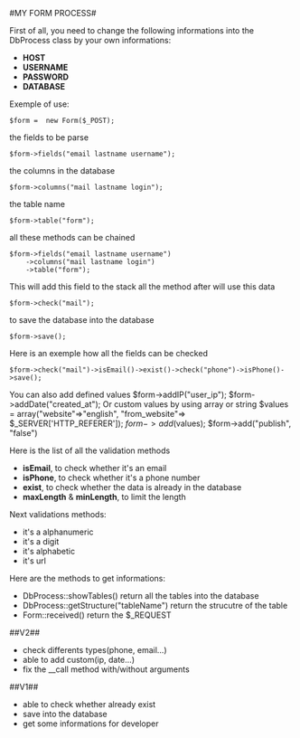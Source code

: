 #MY FORM PROCESS#


First of all, you need to change the following informations into the DbProcess class by your own informations:
- __HOST__
- __USERNAME__
- __PASSWORD__
- __DATABASE__

Exemple of use:

	$form =  new Form($_POST);

the fields to be parse

	$form->fields("email lastname username");

the columns in the database

	$form->columns("mail lastname login");

the table name

	$form->table("form");

all these methods can be chained

	$form->fields("email lastname username")
		->columns("mail lastname login")
		->table("form");

This will add this field to the stack all the method after will use this data

	$form->check("mail");

to save the database into the database

	$form->save(); 

Here is an exemple how all the fields can be checked

	$form->check("mail")->isEmail()->exist()->check("phone")->isPhone()->save();
You can also add defined values
    $form->addIP("user_ip");
    $form->addDate("created_at");
Or custom values by using array or string
	$values = array("website"=>"english", "from_website"=> $_SERVER['HTTP_REFERER']);
	$form->add($values);
	$form->add("publish", "false") 

Here is the list of all the validation methods
- __isEmail__, to check whether it's an email
- __isPhone__, to check whether it's a phone number
- __exist__, to check whether the data is already in the database
- __maxLength__ & __minLength__, to limit the length

Next validations methods:
- it's a alphanumeric
- it's a digit
- it's alphabetic
- it's url

Here are the methods to get informations:
- DbProcess::showTables() return all the tables into the database
- DbProcess::getStructure("tableName") return the strucutre of the table
- Form::received() return the $_REQUEST

##V2##

- check differents types(phone, email...) 
- able to add custom(ip, date...) 
- fix the __call method with/without arguments 


##V1##

- able to check whether already exist
- save into the database
- get some informations for developer

